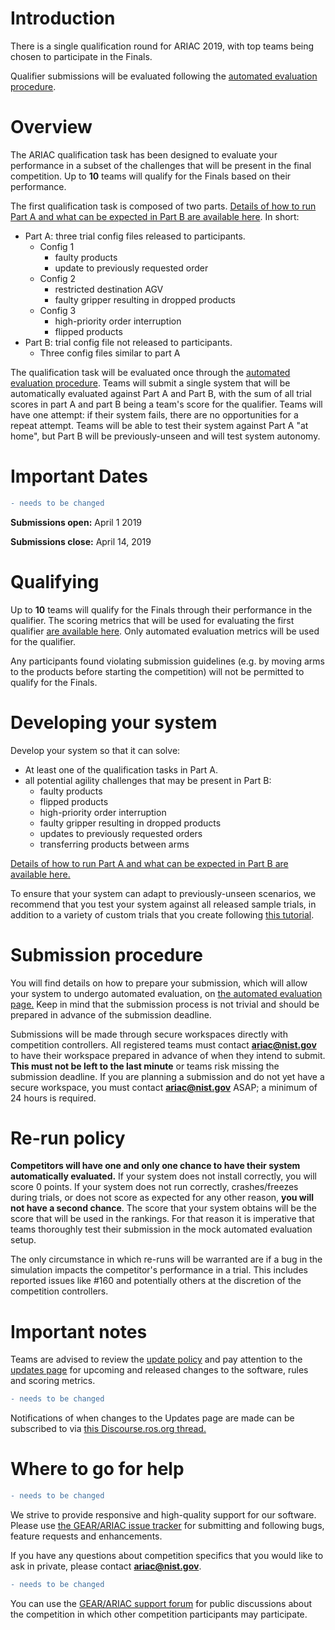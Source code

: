 # Introduction
There is a single qualification round for ARIAC 2019, with top teams being chosen to participate in the Finals.

Qualifier submissions will be evaluated following the [automated evaluation procedure](automated_evaluation.md).

# Overview

The ARIAC qualification task has been designed to evaluate your performance in a subset of the challenges that will be present in the final competition.
Up to **10** teams will qualify for the Finals based on their performance.

The first qualification task is composed of two parts.
[Details of how to run Part A and what can be expected in Part B are available here](qualifer_scenarios.md).
In short:

* Part A: three trial config files released to participants.
    * Config 1
        * faulty products
        * update to previously requested order
    * Config 2
        * restricted destination AGV
        * faulty gripper resulting in dropped products
    * Config 3
        * high-priority order interruption
        * flipped products
* Part B: trial config file not released to participants.
    * Three config files similar to part A

The qualification task will be evaluated once through the [automated evaluation procedure](automated_evaluation.md).
Teams will submit a single system that will be automatically evaluated against Part A and Part B, with the sum of all trial scores in part A and part B being a team's score for the qualifier.
Teams will have one attempt: if their system fails, there are no opportunities for a repeat attempt.
Teams will be able to test their system against Part A "at home", but Part B will be previously-unseen and will test system autonomy.

# Important Dates
```diff
- needs to be changed
```
**Submissions open:** April 1 2019

**Submissions close:** April 14, 2019 

# Qualifying

Up to **10** teams will qualify for the Finals through their performance in the qualifier. 
The scoring metrics that will be used for evaluating the first qualifier [are available here](scoring.md).
Only automated evaluation metrics will be used for the qualifier.

Any participants found violating submission guidelines (e.g. by moving arms to the products before starting the competition) will not be permitted to qualify for the Finals.

# Developing your system

Develop your system so that it can solve:

* At least one of the qualification tasks in Part A.
* all potential agility challenges that may be present in Part B:
    * faulty products
    * flipped products
    * high-priority order interruption
    * faulty gripper resulting in dropped products
    * updates to previously requested orders
    * transferring products between arms

[Details of how to run Part A and what can be expected in Part B are available here.](qualifer_scenarios.md)

To ensure that your system can adapt to previously-unseen scenarios, we recommend that you test your system against all released sample trials, in addition to a variety of custom trials that you create following [this tutorial](configuration_spec.md).

# Submission procedure

You will find details on how to prepare your submission, which will allow your system to undergo automated evaluation, on [the automated evaluation page.](automated_evaluation.md)
Keep in mind that the submission process is not trivial and should be prepared in advance of the submission deadline.

Submissions will be made through secure workspaces directly with competition controllers.
All registered teams must contact **ariac@nist.gov** to have their workspace prepared in advance of when they intend to submit.
**This must not be left to the last minute** or teams risk missing the submission deadline.
If you are planning a submission and do not yet have a secure workspace, you must contact **ariac@nist.gov** ASAP; a minimum of 24 hours is required.

# Re-run policy

**Competitors will have one and only one chance to have their system automatically evaluated.**
If your system does not install correctly, you will score 0 points.
If your system does not run correctly, crashes/freezes during trials, or does not score as expected for any other reason, **you will not have a second chance**.
The score that your system obtains will be the score that will be used in the rankings.
For that reason it is imperative that teams thoroughly test their submission in the mock automated evaluation setup.

The only circumstance in which re-runs will be warranted are if a bug in the simulation impacts the competitor's performance in a trial.
This includes reported issues like #160 and potentially others at the discretion of the competition controllers.

# Important notes
Teams are advised to review the [update policy](./update_policy) and pay attention to the [updates page](updates.md) for upcoming and released changes to the software, rules and scoring metrics.
```diff
- needs to be changed
```
Notifications of when changes to the Updates page are made can be subscribed to via [this Discourse.ros.org thread.](https://discourse.ros.org/t/ariac-code-release-updates/4009/18)

# Where to go for help
```diff
- needs to be changed
```
We strive to provide responsive and high-quality support for our software.
Please use [the GEAR/ARIAC issue tracker](https://bitbucket.org/osrf/ariac/issues?status=new&status=open) for submitting and following bugs, feature requests and enhancements.

If you have any questions about competition specifics that you would like to ask in private, please contact **ariac@nist.gov**.
```diff
- needs to be changed
```
You can use the [GEAR/ARIAC support forum](https://discourse.ros.org/c/ariac-users) for public discussions about the competition in which other competition participants may participate.
